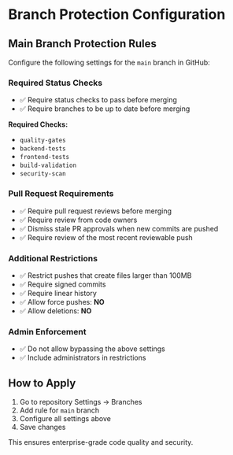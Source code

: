 # Branch Protection Configuration

## Main Branch Protection Rules

Configure the following settings for the `main` branch in GitHub:

### Required Status Checks
- ✅ Require status checks to pass before merging
- ✅ Require branches to be up to date before merging

**Required Checks:**
- `quality-gates`
- `backend-tests`
- `frontend-tests`
- `build-validation`
- `security-scan`

### Pull Request Requirements
- ✅ Require pull request reviews before merging
- ✅ Require review from code owners
- ✅ Dismiss stale PR approvals when new commits are pushed
- ✅ Require review of the most recent reviewable push

### Additional Restrictions
- ✅ Restrict pushes that create files larger than 100MB
- ✅ Require signed commits
- ✅ Require linear history
- ✅ Allow force pushes: **NO**
- ✅ Allow deletions: **NO**

### Admin Enforcement
- ✅ Do not allow bypassing the above settings
- ✅ Include administrators in restrictions

## How to Apply

1. Go to repository Settings → Branches
2. Add rule for `main` branch
3. Configure all settings above
4. Save changes

This ensures enterprise-grade code quality and security.
